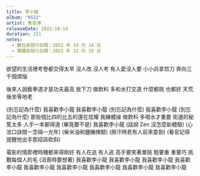 ```yaml
---
title: 李小龍
album: "9522"
artist: 焦安溥
releaseDate: 2022-10-14
duration: 211
notes:
  - 數位版發行日期：2022 年 10 月 14 日
  - 實體版發行日期：2022 年 12 月 19 日
---
```

欲望的生活裡考卷都交得太早
沒人改 沒人考 有人愛沒人要
小小兵拿剪刀 奔向三千個煩惱

後來人說截拳道才是功夫最高
放下刀 做飲料 多和水打交道
什麼都挑 也都好 天荒後坐等地老

(別忘記為什麼) 我喜歡李小龍
我喜歡李小龍
(別忘記為什麼) 我喜歡李小龍
(別忘記為什麼)
那些個比四的比五的還在炫耀
我練體操 做飲料 多喝水才重要
街邊的秘笈太多 人手一本都得道
(畢竟要不是) 我喜歡李小龍
(話說 Zen 沒怎麼新體驗)
(心法口訣間一念隔一光年)
(柴米油和鹽醃掩驗)
(擦汗時若有人前來耍劍)
(看官記得提醒他出手那招該砍斜)

電影的情節裡時機都來得剛好
有人在追 有人逃 高手要笑著單挑
輕要重 重要巧 挑戰每個人的毛
(沮喪時要想著)
我喜歡李小龍
我喜歡李小龍
我喜歡李小龍
我喜歡李小龍
我喜歡李小龍
我喜歡李小龍
我喜歡李小龍
我喜歡李小龍
我喜歡李小龍